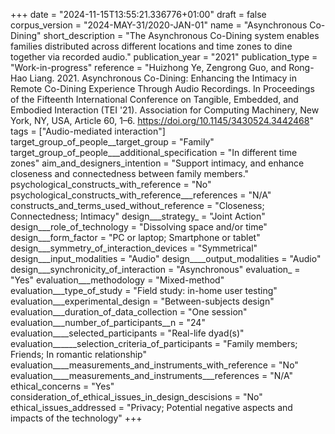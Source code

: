+++
date = "2024-11-15T13:55:21.336776+01:00"
draft = false
corpus_version = "2024-MAY-31/2020-JAN-01"
name = "Asynchronous Co-Dining"
short_description = "The Asynchronous Co-Dining system enables families distributed across different locations and time zones to dine together via recorded audio."
publication_year = "2021"
publication_type = "Work-in-progress"
reference = "Huizhong Ye, Zengrong Guo, and Rong-Hao Liang. 2021. Asynchronous Co-Dining: Enhancing the Intimacy in Remote Co-Dining Experience Through Audio Recordings. In Proceedings of the Fifteenth International Conference on Tangible, Embedded, and Embodied Interaction (TEI '21). Association for Computing Machinery, New York, NY, USA, Article 60, 1–6. https://doi.org/10.1145/3430524.3442468"
tags = ["Audio-mediated interaction"]
target_group_of_people__target_group = "Family"
target_group_of_people___additional_specification = "In different time zones"
aim_and_designers_intention = "Support intimacy, and enhance closeness and connectedness between family members."
psychological_constructs_with_reference = "No"
psychological_constructs_with_reference___references = "N/A"
constructs_and_terms_used_without_reference = "Closeness; Connectedness; Intimacy"
design___strategy_ = "Joint Action"
design___role_of_technology = "Dissolving space and/or time"
design___form_factor = "PC or laptop; Smartphone or tablet"
design___symmetry_of_interaction_devices = "Symmetrical"
design___input_modalities = "Audio"
design____output_modalities = "Audio"
design___synchronicity_of_interaction = "Asynchronous"
evaluation_ = "Yes"
evaluation___methodology = "Mixed-method"
evaluation___type_of_study = "Field study: in-home user testing"
evaluation___experimental_design = "Between-subjects design"
evaluation___duration_of_data_collection = "One session"
evaluation___number_of_participants__n = "24"
evaluation____selected_participants = "Real-life dyad(s)"
evaluation______selection_criteria_of_participants = "Family members; Friends; In romantic relationship"
evaluation____measurements_and_instruments_with_reference = "No"
evaluation____measurements_and_instruments___references = "N/A"
ethical_concerns = "Yes"
consideration_of_ethical_issues_in_design_descisions = "No"
ethical_issues_addressed = "Privacy; Potential negative aspects and impacts of the technology"
+++

